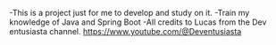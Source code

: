 -This is a project just for me to develop and study on it.
-Train my knowledge of Java and Spring Boot
-All credits to Lucas from the Dev entusiasta channel.
https://www.youtube.com/@Deventusiasta
